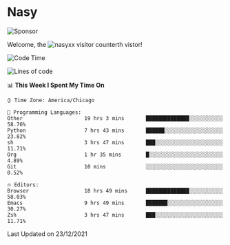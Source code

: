 # Nasy

<!--
<p align="center">
<img height="200" src="https://github-readme-stats.vercel.app/api?username=nasyxx&count_private=true&show_icons=true&theme=dracula&include_all_commits=true"/>
<img height="200" src="https://github-readme-stats.vercel.app/api/top-langs/?username=nasyxx&theme=dracula&hide=html,jupyter+notebook&count_private=true&show_icons=true"/>
</p>

  
----------------
-->

![Sponsor](https://img.shields.io/static/v1.svg?label=Sponsor&message=%E2%9D%A4&logo=GitHub&style=flat&color=pink)
 
Welcome, the ![nasyxx visitor counter](https://count.getloli.com/get/@nasyxx?theme=rule34)th vistor!
 
<!--START_SECTION:waka-->
![Code Time](http://img.shields.io/badge/Code%20Time-1%2C604%20hrs%2057%20mins-blue)

![Lines of code](https://img.shields.io/badge/From%20Hello%20World%20I%27ve%20Written-5%20Million%20lines%20of%20code-blue)

📊 **This Week I Spent My Time On** 

```text
⌚︎ Time Zone: America/Chicago

💬 Programming Languages: 
Other                    19 hrs 3 mins       ██████████████░░░░░░░░░░░   58.76% 
Python                   7 hrs 43 mins       ██████░░░░░░░░░░░░░░░░░░░   23.82% 
sh                       3 hrs 47 mins       ███░░░░░░░░░░░░░░░░░░░░░░   11.71% 
Org                      1 hr 35 mins        █░░░░░░░░░░░░░░░░░░░░░░░░   4.89% 
Git                      10 mins             ░░░░░░░░░░░░░░░░░░░░░░░░░   0.52%

🔥 Editors: 
Browser                  18 hrs 49 mins      ██████████████░░░░░░░░░░░   58.03% 
Emacs                    9 hrs 49 mins       ███████░░░░░░░░░░░░░░░░░░   30.27% 
Zsh                      3 hrs 47 mins       ███░░░░░░░░░░░░░░░░░░░░░░   11.71%

```


 Last Updated on 23/12/2021
<!--END_SECTION:waka-->

<!-- ![visitors](https://visitor-badge.laobi.icu/badge?page_id=nasyxx.nasyxx) -->
